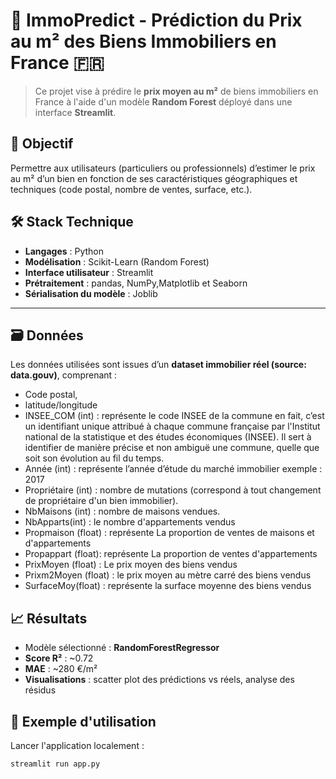 # 🏡 ImmoPredict - Prédiction du Prix au m² des Biens Immobiliers en France 🇫🇷

> Ce projet vise à prédire le **prix moyen au m²** de biens immobiliers en France à l'aide d'un modèle **Random Forest** déployé dans une interface **Streamlit**.

## 📌 Objectif

Permettre aux utilisateurs (particuliers ou professionnels) d’estimer le prix au m² d’un bien en fonction de ses caractéristiques géographiques et techniques (code postal, nombre de ventes, surface, etc.).

## 🛠️ Stack Technique

- **Langages** : Python
- **Modélisation** : Scikit-Learn (Random Forest)
- **Interface utilisateur** : Streamlit
- **Prétraitement** : pandas, NumPy,Matplotlib et Seaborn 
- **Sérialisation du modèle** : Joblib

---

## 🗃️ Données

Les données utilisées sont issues d’un **dataset immobilier réel (source: data.gouv)**, comprenant :
- Code postal,
- latitude/longitude
- INSEE_COM (int) : représente le code INSEE de la commune en fait, c’est un 
identifiant unique attribué à chaque commune française par l'Institut national de la 
statistique et des études économiques (INSEE). Il sert à identifier de manière précise et 
non ambiguë une commune, quelle que soit son évolution au fil du temps. 
- Année (int) : représente l’année d’étude du marché immobilier exemple : 2017 
- Propriétaire (int) : nombre de mutations (correspond à tout changement de propriétaire 
d'un bien immobilier). 
- NbMaisons (int) : nombre de maisons vendues. 
- NbApparts(int) : le nombre d'appartements vendus 
- Propmaison (float) : représente La proportion de ventes de maisons et d'appartements 
- Propappart (float): représente La proportion de ventes d'appartements 
- PrixMoyen (float) : Le prix moyen des biens vendus 
- Prixm2Moyen (float) : le prix moyen au mètre carré des biens vendus 
- SurfaceMoy(float) : représente la surface moyenne des biens vendus 

## 📈 Résultats

- Modèle sélectionné : **RandomForestRegressor**
- **Score R²** : ~0.72
- **MAE** : ~280 €/m²
- **Visualisations** : scatter plot des prédictions vs réels, analyse des résidus

## 🧪 Exemple d'utilisation

Lancer l'application localement :

```bash
streamlit run app.py
